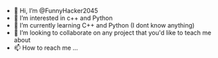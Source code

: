 - 👋 Hi, I’m @FunnyHacker2045
- 👀 I’m interested in c++ and Python
- 🌱 I’m currently learning C++ and Python (I dont know anything)
- 💞️ I’m looking to collaborate on any project that you'd like to teach me about
- 📫 How to reach me ...

<!---
FunnyHacker2045/FunnyHacker2045 is a ✨ special ✨ repository because its `README.md` (this file) appears on your GitHub profile.
You can click the Preview link to take a look at your changes.
--->
